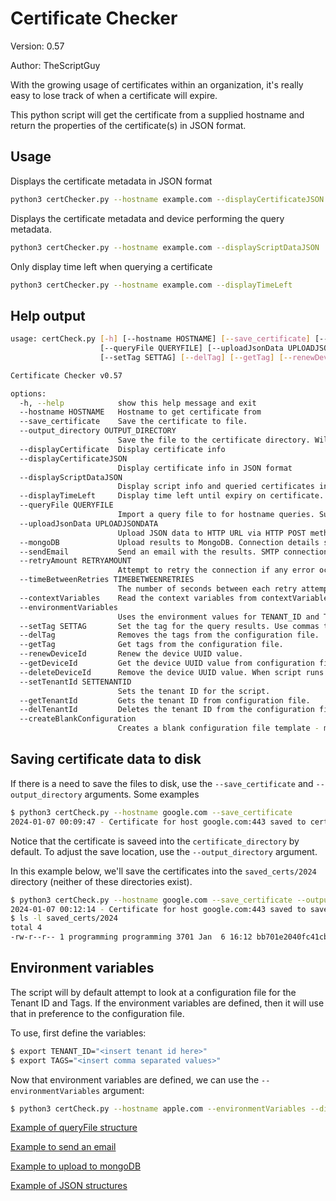 # Certificate Checker

Version: 0.57

Author: TheScriptGuy

With the growing usage of certificates within an organization, it's really easy to lose track of when a certificate will expire.
 
This python script will get the certificate from a supplied hostname and return the properties of the certificate(s) in JSON format.

## Usage
Displays the certificate metadata in JSON format
```bash
python3 certChecker.py --hostname example.com --displayCertificateJSON
```

Displays the certificate metadata and device performing the query metadata.
```bash
python3 certChecker.py --hostname example.com --displayScriptDataJSON
```

Only display time left when querying a certificate
```bash
python3 certChecker.py --hostname example.com --displayTimeLeft
```

## Help output
```bash
usage: certCheck.py [-h] [--hostname HOSTNAME] [--save_certificate] [--output_directory OUTPUT_DIRECTORY] [--displayCertificate] [--displayCertificateJSON] [--displayScriptDataJSON] [--displayTimeLeft]
                    [--queryFile QUERYFILE] [--uploadJsonData UPLOADJSONDATA] [--mongoDB] [--sendEmail] [--retryAmount RETRYAMOUNT] [--timeBetweenRetries TIMEBETWEENRETRIES] [--contextVariables] [--environmentVariables]
                    [--setTag SETTAG] [--delTag] [--getTag] [--renewDeviceId] [--getDeviceId] [--deleteDeviceId] [--setTenantId SETTENANTID] [--getTenantId] [--delTenantId] [--createBlankConfiguration]

Certificate Checker v0.57

options:
  -h, --help            show this help message and exit
  --hostname HOSTNAME   Hostname to get certificate from
  --save_certificate    Save the certificate to file.
  --output_directory OUTPUT_DIRECTORY
                        Save the file to the certificate directory. Will create directory if it does not exist. Defaults to certificate_directory
  --displayCertificate  Display certificate info
  --displayCertificateJSON
                        Display certificate info in JSON format
  --displayScriptDataJSON
                        Display script info and queried certificates in JSON format
  --displayTimeLeft     Display time left until expiry on certificate.
  --queryFile QUERYFILE
                        Import a query file to for hostname queries. Supports local files and HTTP/HTTPS links
  --uploadJsonData UPLOADJSONDATA
                        Upload JSON data to HTTP URL via HTTP POST method.
  --mongoDB             Upload results to MongoDB. Connection details stored in mongo.cfg
  --sendEmail           Send an email with the results. SMTP connection details stored in mail.cfg
  --retryAmount RETRYAMOUNT
                        Attempt to retry the connection if any error occured. Defaults to 1 attempt.
  --timeBetweenRetries TIMEBETWEENRETRIES
                        The number of seconds between each retry attempt if the connection fails. Defaults to 1 second.
  --contextVariables    Read the context variables from contextVariables.json
  --environmentVariables
                        Uses the environment values for TENANT_ID and TAG to set the runtime environment.
  --setTag SETTAG       Set the tag for the query results. Use commas to separate multiple tags.
  --delTag              Removes the tags from the configuration file.
  --getTag              Get tags from the configuration file.
  --renewDeviceId       Renew the device UUID value.
  --getDeviceId         Get the device UUID value from configuration file.
  --deleteDeviceId      Remove the device UUID value. When script runs again a new UUID will be generated.
  --setTenantId SETTENANTID
                        Sets the tenant ID for the script.
  --getTenantId         Gets the tenant ID from configuration file.
  --delTenantId         Deletes the tenant ID from the configuration file.
  --createBlankConfiguration
                        Creates a blank configuration file template - myConfig.json. Overwrites any existing configuration
```

## Saving certificate data to disk
If there is a need to save the files to disk, use the `--save_certificate` and `--output_directory` arguments.
Some examples
```bash
$ python3 certCheck.py --hostname google.com --save_certificate
2024-01-07 00:09:47 - Certificate for host google.com:443 saved to certificate_directory/bb701e2040fc41cbc99c6a152ab6aa6ea8f8488c13321df70efcf132e0fe8e1d.pem...Done
```
Notice that the certificate is saveed into the `certificate_directory` by default.
To adjust the save location, use the `--output_directory` argument.

In this example below, we'll save the certificates into the `saved_certs/2024` directory (neither of these directories exist).
```bash
$ python3 certCheck.py --hostname google.com --save_certificate --output_directory saved_certs/2024
2024-01-07 00:12:14 - Certificate for host google.com:443 saved to saved_certs/2024/bb701e2040fc41cbc99c6a152ab6aa6ea8f8488c13321df70efcf132e0fe8e1d.pem...Done
$ ls -l saved_certs/2024
total 4
-rw-r--r-- 1 programming programming 3701 Jan  6 16:12 bb701e2040fc41cbc99c6a152ab6aa6ea8f8488c13321df70efcf132e0fe8e1d.pem
```


## Environment variables
The script will by default attempt to look at a configuration file for the Tenant ID and Tags. If the environment variables are defined, then it will use that in preference to the configuration file.

To use, first define the variables:
```bash
$ export TENANT_ID="<insert tenant id here>"
$ export TAGS="<insert comma separated values>"
```

Now that environment variables are defined, we can use the `--environmentVariables` argument:
```bash
$ python3 certCheck.py --hostname apple.com --environmentVariables --displayScriptDataJSON
```

[Example of queryFile structure](https://github.com/TheScriptGuy/certificateChecker/blob/main/README-queryFile.md)

[Example to send an email](https://github.com/TheScriptGuy/certificateChecker/blob/main/README-email.md)

[Example to upload to mongoDB](https://github.com/TheScriptGuy/certificateChecker/blob/main/README-mongoDB.md)

[Example of JSON structures](https://github.com/TheScriptGuy/certificateChecker/blob/main/README-json.md)

